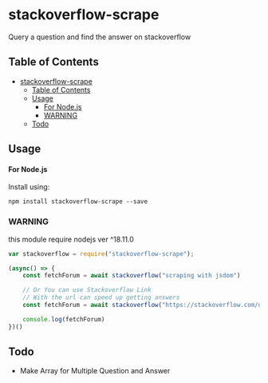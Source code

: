 # stackoverflow-scrape
Query a question and find the answer on stackoverflow

## Table of Contents

- [stackoverflow-scrape](#stackoverflow-scrape)
  - [Table of Contents](#table-of-contents)
  - [Usage](#usage)
      - [For Node.js](#for-nodejs)
    - [WARNING](#warning)
  - [Todo](#todo)

## Usage

#### For Node.js

Install using:

```shell
npm install stackoverflow-scrape --save
```

### WARNING

this module require nodejs ver ^18.11.0

```javascript
var stackoverflow = require("stackoverflow-scrape");

(async() => {
    const fetchForum = await stackoverflow("scraping with jsdom")

    // Or You can use Stackoverflow Link
    // With the url can speed up getting answers
    const fetchForum = await stackoverflow("https://stackoverflow.com/questions/25445936/node-js-web-scraping-with-jsdom")

    console.log(fetchForum)
})()
```

## Todo
- Make Array for Multiple Question and Answer